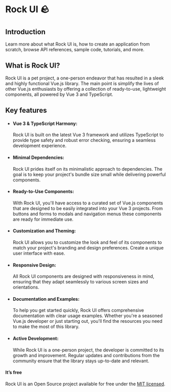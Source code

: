 # Rock UI 🪨

## Introduction
Learn more about what Rock UI is, how to create an application from scratch, browse API references, sample code, tutorials, and more.

## What is Rock UI?
Rock UI is a pet project, a one-person endeavor that has
resulted in a sleek and highly functional Vue.js library.
The main point is simplify the lives of other Vue.js enthusiasts by offering a
collection of ready-to-use, lightweight components, all powered by Vue 3 and TypeScript.

## Key features
- #### Vue 3 & TypeScript Harmony:
	Rock UI is built on the latest Vue 3 framework and utilizes TypeScript to provide type safety and robust error checking, ensuring a seamless development experience.
- #### Minimal Dependencies:
	Rock UI prides itself on its minimalistic approach to dependencies. The goal is to keep your project's bundle size small while delivering powerful components.
- #### Ready-to-Use Components:
	With Rock UI, you'll have access to a curated set of Vue.js components that are designed to be easily integrated into your Vue 3 projects. From buttons and forms to modals and navigation menus these components are ready for immediate use.
- #### Customization and Theming:
	Rock UI allows you to customize the look and feel of its components to match your project's branding and design preferences. Create a unique user interface with ease.
- #### Responsive Design:
	All Rock UI components are designed with responsiveness in mind, ensuring that they adapt seamlessly to various screen sizes and orientations.
- #### Documentation and Examples:
	To help you get started quickly, Rock UI offers comprehensive documentation with clear usage examples. Whether you're a seasoned Vue.js developer or just starting out, you'll find the resources you need to make the most of this library.
- #### Active Development:
	While Rock UI is a one-person project, the developer is committed to its growth and improvement. Regular updates and contributions from the community ensure that the library stays up-to-date and relevant.

#### It’s free
Rock UI is an Open Source project available for free under the [MIT licensed](https://opensource.org/license/mit/).